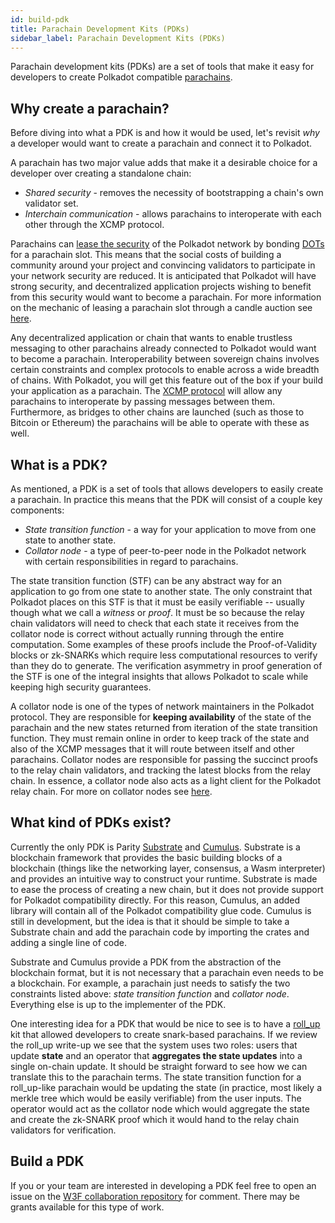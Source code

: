 ```yaml
---
id: build-pdk
title: Parachain Development Kits (PDKs)
sidebar_label: Parachain Development Kits (PDKs)
---
```


Parachain development kits (PDKs) are a set of tools that make it easy for developers to create Polkadot compatible [parachains](learn-parachains).

## Why create a parachain?

Before diving into what a PDK is and how it would be used, let's revisit _why_ a developer would want to create a parachain and connect it to Polkadot.

A parachain has two major value adds that make it a desirable choice for a developer over creating a standalone chain:

- _Shared security_ - removes the necessity of bootstrapping a chain's own validator set.
- _Interchain communication_ - allows parachains to interoperate with each other through the XCMP protocol.

Parachains can [lease the security](learn-security) of the Polkadot network by bonding [DOTs](learn-DOT) for a parachain slot. This means that the social costs of building a community around your project and convincing validators to participate in your network security are reduced. It is anticipated that Polkadot will have strong security, and decentralized application projects wishing to benefit from this security would want to become a parachain. For more information on the mechanic of leasing a parachain slot through a candle auction see [here](learn-auction).

Any decentralized application or chain that wants to enable trustless messaging to other parachains already connected to Polkadot would want to become a parachain. Interoperability between sovereign chains involves certain constraints and complex protocols to enable across a wide breadth of chains. With Polkadot, you will get this feature out of the box if your build your application as a parachain. The [XCMP protocol](learn-interchain) will allow any parachains to interoperate by passing messages between them. Furthermore, as bridges to other chains are launched (such as those to Bitcoin or Ethereum) the parachains will be able to operate with these as well.

## What is a PDK?

As mentioned, a PDK is a set of tools that allows developers to easily create a parachain. In practice this means that the PDK will consist of a couple key components:

- _State transition function_ - a way for your application to move from one state to another state.
- _Collator node_ - a type of peer-to-peer node in the Polkadot network with certain responsibilities in regard to parachains.

The state transition function (STF) can be any abstract way for an application to go from one state to another state. The only constraint that Polkadot places on this STF is that it must be easily verifiable -- usually though what we call a _witness_ or _proof_. It must be so because the relay chain validators will need to check that each state it receives from the collator node is correct without actually running through the entire computation. Some examples of these proofs include the Proof-of-Validity blocks or zk-SNARKs which require less computational resources to verify than they do to generate. The verification asymmetry in proof generation of the STF is one of the integral insights that allows Polkadot to scale while keeping high security guarantees.

A collator node is one of the types of network maintainers in the Polkadot protocol. They are responsible for **keeping availability** of the state of the parachain and the new states returned from iteration of the state transition function. They must remain online in order to keep track of the state and also of the XCMP messages that it will route between itself and other parachains. Collator nodes are responsible for passing the succinct proofs to the relay chain validators, and tracking the latest blocks from the relay chain. In essence, a collator node also acts as a light client for the Polkadot relay chain. For more on collator nodes see [here](maintain-collator).

## What kind of PDKs exist?

Currently the only PDK is Parity [Substrate](https://github.com/paritytech/substrate) and [Cumulus](https://github.com/paritytech/cumulus). Substrate is a blockchain framework that provides the basic building blocks of a blockchain (things like the networking layer, consensus, a Wasm interpreter) and provides an intuitive way to construct your runtime. Substrate is made to ease the process of creating a new chain, but it does not provide support for Polkadot compatibility directly. For this reason, Cumulus, an added library will contain all of the Polkadot compatibility glue code. Cumulus is still in development, but the idea is that it should be simple to take a Substrate chain and add the parachain code by importing the crates and adding a single line of code.

Substrate and Cumulus provide a PDK from the abstraction of the blockchain format, but it is not necessary that a parachain even needs to be a blockchain. For example, a parachain just needs to satisfy the two constraints listed above: _state transition function_ and _collator node_. Everything else is up to the implementer of the PDK.

One interesting idea for a PDK that would be nice to see is to have a [roll_up](https://ethresear.ch/t/roll-up-roll-back-snark-side-chain-17000-tps/3675) kit that allowed developers to create snark-based parachains. If we review the roll_up write-up we see that the system uses two roles: users that update **state** and an operator that **aggregates the state updates** into a single on-chain update. It should be straight forward to see how we can translate this to the parachain terms. The state transition function for a roll_up-like parachain would be updating the state (in practice, most likely a merkle tree which would be easily verifiable) from the user inputs. The operator would act as the collator node which would aggregate the state and create the zk-SNARK proof which it would hand to the relay chain validators for verification.

## Build a PDK

If you or your team are interested in developing a PDK feel free to open an issue on the [W3F collaboration repository](https://github.com/w3f/Web3-collaboration) for comment. There may be grants available for this type of work.
